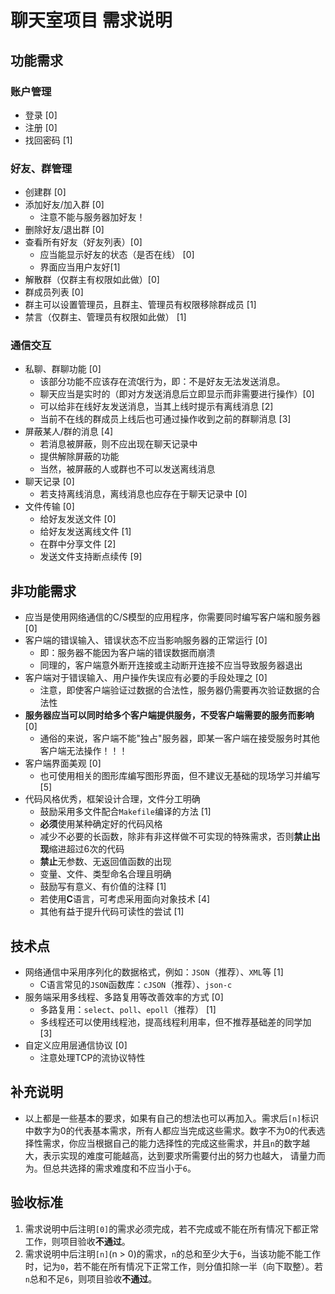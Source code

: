 # 聊天室项目 需求说明

## 功能需求

### 账户管理

- 登录 [0]
- 注册 [0]
- 找回密码 [1]

### 好友、群管理

- 创建群 [0]
- 添加好友/加入群 [0]
  - 注意不能与服务器加好友！
- 删除好友/退出群 [0]
- 查看所有好友（好友列表）[0]
  - 应当能显示好友的状态（是否在线） [0]
  - 界面应当用户友好[1]
- 解散群（仅群主有权限如此做）[0]
- 群成员列表 [0]
- 群主可以设置管理员，且群主、管理员有权限移除群成员 [1]
- 禁言（仅群主、管理员有权限如此做） [1]

### 通信交互

- 私聊、群聊功能 [0]
  - 该部分功能不应该存在流氓行为，即：不是好友无法发送消息。
  - 聊天应当是实时的（即对方发送消息后立即显示而非需要进行操作）[0]
  - 可以给非在线好友发送消息，当其上线时提示有离线消息 [2]
  - 当前不在线的群成员上线后也可通过操作收到之前的群聊消息 [3]
- 屏蔽某人/群的消息 [4]
  - 若消息被屏蔽，则不应出现在聊天记录中
  - 提供解除屏蔽的功能
  - 当然，被屏蔽的人或群也不可以发送离线消息
- 聊天记录 [0]
  - 若支持离线消息，离线消息也应存在于聊天记录中 [0]
- 文件传输 [0]
  - 给好友发送文件 [0]
  - 给好友发送离线文件 [1]
  - 在群中分享文件 [2]
  - 发送文件支持断点续传 [9]

## 非功能需求

- 应当是使用网络通信的C/S模型的应用程序，你需要同时编写客户端和服务器 [0]
- 客户端的错误输入、错误状态不应当影响服务器的正常运行 [0]
  - 即：服务器不能因为客户端的错误数据而崩溃
  - 同理的，客户端意外断开连接或主动断开连接不应当导致服务器退出
- 客户端对于错误输入、用户操作失误应有必要的手段处理之 [0]
  - 注意，即使客户端验证过数据的合法性，服务器仍需要再次验证数据的合法性
- **服务器应当可以同时给多个客户端提供服务，不受客户端需要的服务而影响** [0]
  - 通俗的来说，客户端不能"独占"服务器，即某一客户端在接受服务时其他客户端无法操作！！！
- 客户端界面美观 [0]
  - 也可使用相关的图形库编写图形界面，但不建议无基础的现场学习并编写 [5]
- 代码风格优秀，框架设计合理，文件分工明确
  - 鼓励采用多文件配合`Makefile`编译的方法 [1]
  - **必须**使用某种确定好的代码风格
  - 减少不必要的长函数，除非有非这样做不可实现的特殊需求，否则**禁止出现**缩进超过6次的代码
  - **禁止**无参数、无返回值函数的出现
  - 变量、文件、类型命名合理且明确
  - 鼓励写有意义、有价值的注释 [1]
  - 若使用**C**语言，可考虑采用面向对象技术 [4]
  - 其他有益于提升代码可读性的尝试 [1]

## 技术点

- 网络通信中采用序列化的数据格式，例如：`JSON`（推荐）、`XML`等 [1]
  - C语言常见的`JSON`函数库：`cJSON`（推荐）、`json-c`
- 服务端采用多线程、多路复用等改善效率的方式 [0]
  - 多路复用：`select`、`poll`、`epoll`（推荐） [1]
  - 多线程还可以使用线程池，提高线程利用率，但不推荐基础差的同学加 [3]
- 自定义应用层通信协议 [0]
  - 注意处理TCP的流协议特性

## 补充说明

  - 以上都是一些基本的要求，如果有自己的想法也可以再加入。需求后`[n]`标识中数字为0的代表基本需求，所有人都应当完成这些需求。数字不为0的代表选择性需求，你应当根据自己的能力选择性的完成这些需求，并且`n`的数字越大，表示实现的难度可能越高，达到要求所需要付出的努力也越大，
请量力而为。但总共选择的需求难度和不应当小于`6`。

## 验收标准

1. 需求说明中后注明`[0]`的需求必须完成，若不完成或不能在所有情况下都正常工作，则项目验收**不通过**。
2. 需求说明中后注明`[n]`(n > 0)的需求，`n`的总和至少大于`6`，当该功能不能工作时，记为`0`，若不能在所有情况下正常工作，则分值扣除一半（向下取整）。若`n`总和不足`6`，则项目验收**不通过**。
